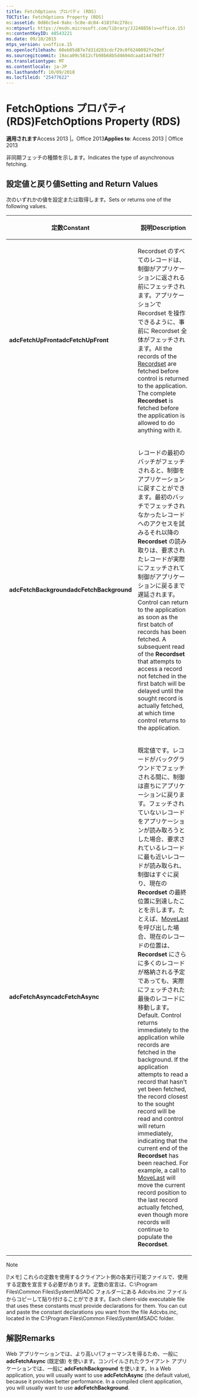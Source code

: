 ```yaml
---
title: FetchOptions プロパティ (RDS)
TOCTitle: FetchOptions Property (RDS)
ms:assetid: 0d86c5e4-9abc-5c0e-dc04-4183f4c278cc
ms:mtpsurl: https://msdn.microsoft.com/library/JJ248856(v=office.15)
ms:contentKeyID: 48543221
ms.date: 09/18/2015
mtps_version: v=office.15
ms.openlocfilehash: 60eb05d87e7d31d283cdcf29c0f6240892fe29ef
ms.sourcegitcommit: 19aca09c5812cfb98b68b5d4604dcaa814479df7
ms.translationtype: MT
ms.contentlocale: ja-JP
ms.lasthandoff: 10/09/2018
ms.locfileid: "25477622"
---
```

# <a name="fetchoptions-property-rds"></a><span data-ttu-id="604fe-102">FetchOptions プロパティ (RDS)</span><span class="sxs-lookup"><span data-stu-id="604fe-102">FetchOptions Property (RDS)</span></span>


<span data-ttu-id="604fe-103">**適用されます**Access 2013 |。Office 2013</span><span class="sxs-lookup"><span data-stu-id="604fe-103">**Applies to**: Access 2013 | Office 2013</span></span>

<span data-ttu-id="604fe-104">非同期フェッチの種類を示します。</span><span class="sxs-lookup"><span data-stu-id="604fe-104">Indicates the type of asynchronous fetching.</span></span>

## <a name="setting-and-return-values"></a><span data-ttu-id="604fe-105">設定値と戻り値</span><span class="sxs-lookup"><span data-stu-id="604fe-105">Setting and Return Values</span></span>

<span data-ttu-id="604fe-106">次のいずれかの値を設定または取得します。</span><span class="sxs-lookup"><span data-stu-id="604fe-106">Sets or returns one of the following values.</span></span>

<table>
<colgroup>
<col style="width: 50%" />
<col style="width: 50%" />
</colgroup>
<thead>
<tr class="header">
<th><p><span data-ttu-id="604fe-107">定数</span><span class="sxs-lookup"><span data-stu-id="604fe-107">Constant</span></span></p></th>
<th><p><span data-ttu-id="604fe-108">説明</span><span class="sxs-lookup"><span data-stu-id="604fe-108">Description</span></span></p></th>
</tr>
</thead>
<tbody>
<tr class="odd">
<td><p><span data-ttu-id="604fe-109"><strong>adcFetchUpFront</strong></span><span class="sxs-lookup"><span data-stu-id="604fe-109"><strong>adcFetchUpFront</strong></span></span></p></td>
<td><p><span data-ttu-id="604fe-p101">Recordset のすべてのレコードは、制御がアプリケーションに返される前にフェッチされます。アプリケーションで Recordset を操作できるように、事前に Recordset 全体がフェッチされます。</span><span class="sxs-lookup"><span data-stu-id="604fe-p101">All the records of the <a href="recordset-object-ado.md">Recordset</a> are fetched before control is returned to the application. The complete <strong>Recordset</strong> is fetched before the application is allowed to do anything with it.</span></span></p></td>
</tr>
<tr class="even">
<td><p><span data-ttu-id="604fe-112"><strong>adcFetchBackground</strong></span><span class="sxs-lookup"><span data-stu-id="604fe-112"><strong>adcFetchBackground</strong></span></span></p></td>
<td><p><span data-ttu-id="604fe-p102">レコードの最初のバッチがフェッチされると、制御をアプリケーションに戻すことができます。最初のバッチでフェッチされなかったレコードへのアクセスを試みるそれ以降の <strong>Recordset</strong> の読み取りは、要求されたレコードが実際にフェッチされて制御がアプリケーションに戻るまで遅延されます。</span><span class="sxs-lookup"><span data-stu-id="604fe-p102">Control can return to the application as soon as the first batch of records has been fetched. A subsequent read of the <strong>Recordset</strong> that attempts to access a record not fetched in the first batch will be delayed until the sought record is actually fetched, at which time control returns to the application.</span></span></p></td>
</tr>
<tr class="odd">
<td><p><span data-ttu-id="604fe-115"><strong>adcFetchAsync</strong></span><span class="sxs-lookup"><span data-stu-id="604fe-115"><strong>adcFetchAsync</strong></span></span></p></td>
<td><p><span data-ttu-id="604fe-p103">既定値です。レコードがバックグラウンドでフェッチされる間に、制御は直ちにアプリケーションに戻ります。フェッチされていないレコードをアプリケーションが読み取ろうとした場合、要求されているレコードに最も近いレコードが読み取られ、制御はすぐに戻り、現在の <strong>Recordset</strong> の最終位置に到達したことを示します。たとえば、<a href="movefirst-movelast-movenext-and-moveprevious-methods-rds.md">MoveLast</a> を呼び出した場合、現在のレコードの位置は、<strong>Recordset</strong> にさらに多くのレコードが格納される予定であっても、実際にフェッチされた最後のレコードに移動します。</span><span class="sxs-lookup"><span data-stu-id="604fe-p103">Default. Control returns immediately to the application while records are fetched in the background. If the application attempts to read a record that hasn't yet been fetched, the record closest to the sought record will be read and control will return immediately, indicating that the current end of the <strong>Recordset</strong> has been reached. For example, a call to <a href="movefirst-movelast-movenext-and-moveprevious-methods-rds.md">MoveLast</a> will move the current record position to the last record actually fetched, even though more records will continue to populate the <strong>Recordset</strong>.</span></span></p></td>
</tr>
</tbody>
</table>



> [!NOTE]
> <P><span data-ttu-id="604fe-p104">[!メモ] これらの定数を使用するクライアント側の各実行可能ファイルで、使用する定数を宣言する必要があります。定数の宣言は、C:\Program Files\Common Files\System\MSADC フォルダーにある Adcvbs.inc ファイルからコピーして貼り付けることができます。</span><span class="sxs-lookup"><span data-stu-id="604fe-p104">Each client-side executable file that uses these constants must provide declarations for them. You can cut and paste the constant declarations you want from the file Adcvbs.inc, located in the C:\Program Files\Common Files\System\MSADC folder.</span></span></P>



## <a name="remarks"></a><span data-ttu-id="604fe-122">解説</span><span class="sxs-lookup"><span data-stu-id="604fe-122">Remarks</span></span>

<span data-ttu-id="604fe-p105">Web アプリケーションでは、より高いパフォーマンスを得るため、一般に **adcFetchAsync** (既定値) を使います。コンパイルされたクライアント アプリケーションでは、一般に **adcFetchBackground** を使います。</span><span class="sxs-lookup"><span data-stu-id="604fe-p105">In a Web application, you will usually want to use **adcFetchAsync** (the default value), because it provides better performance. In a compiled client application, you will usually want to use **adcFetchBackground**.</span></span>

